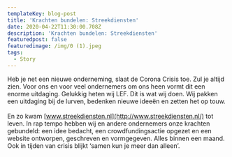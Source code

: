 ```yaml
---
templateKey: blog-post
title: 'Krachten bundelen: Streekdiensten'
date: 2020-04-22T11:30:00.708Z
description: 'Krachten bundelen: Streekdiensten'
featuredpost: false
featuredimage: /img/0 (1).jpeg
tags:
  - Story
---
```

Heb je net een nieuwe onderneming, slaat de Corona Crisis toe. Zul je altijd zien. Voor ons en voor veel ondernemers om ons heen vormt dit een enorme uitdaging. Gelukkig heten wij LEF. Dit is wat wij doen. Wij pakken een uitdaging bij de lurven, bedenken nieuwe ideeën en zetten het op touw.\
\
En zo kwam [www.streekdiensten.nl](http://www.streekdiensten.nl/) tot leven. In rap tempo hebben wij en andere ondernemers onze krachten gebundeld: een idee bedacht, een crowdfundingsactie opgezet en een website ontworpen, geschreven en vormgegeven. Alles binnen een maand. Ook in tijden van crisis blijkt ‘samen kun je meer dan alleen’.
